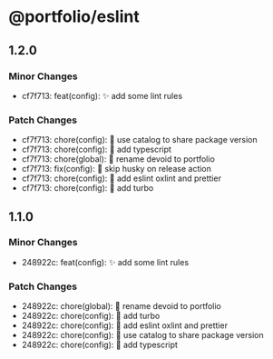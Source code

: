# @portfolio/eslint

## 1.2.0

### Minor Changes

- cf7f713: feat(config): :sparkles: add some lint rules

### Patch Changes

- cf7f713: chore(config): :wrench: use catalog to share package version
- cf7f713: chore(config): :wrench: add typescript
- cf7f713: chore(global): :truck: rename devoid to portfolio
- cf7f713: fix(config): :bug: skip husky on release action
- cf7f713: chore(config): :wrench: add eslint oxlint and prettier
- cf7f713: chore(config): :wrench: add turbo

## 1.1.0

### Minor Changes

- 248922c: feat(config): :sparkles: add some lint rules

### Patch Changes

- 248922c: chore(global): :truck: rename devoid to portfolio
- 248922c: chore(config): :wrench: add turbo
- 248922c: chore(config): :wrench: add eslint oxlint and prettier
- 248922c: chore(config): :wrench: use catalog to share package version
- 248922c: chore(config): :wrench: add typescript
